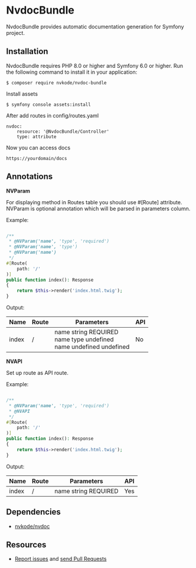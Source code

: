 NvdocBundle
==========

NvdocBundle provides automatic documentation generation for Symfony project.

Installation
---------

NvdocBundle requires PHP 8.0 or higher and Symfony 6.0 or higher.
Run the following command to install it in your application:

`$ composer require nvkode/nvdoc-bundle`

Install assets

`$ symfony console assets:install`

After add routes in config/routes.yaml

```
nvdoc:
    resource: '@NvdocBundle/Controller'
    type: attribute
```

Now you can access docs

`https://yourdomain/docs`

Annotations
---------

**NVParam**

For displaying method in Routes table you should use #[Route] attribute.
NVParam is optional annotation which will be parsed in parameters column.

Example:

```php

/**
 * @NVParam('name', 'type', 'required')
 * @NVParam('name', 'type')
 * @NVParam('name')
 */
#[Route(
    path: '/'
)]
public function index(): Response
{
    return $this->render('index.html.twig');
}
```

Output:

| Name  | Route | Parameters                                                                        | API |
|-------|-------|-----------------------------------------------------------------------------------|-----|
| index | /     | name string    REQUIRED<br/>name type      undefined<br/>name undefined undefined | No  |

**NVAPI**

Set up route as API route.

Example:

```php

/**
 * @NVParam('name', 'type', 'required')
 * @NVAPI
 */
#[Route(
    path: '/'
)]
public function index(): Response
{
    return $this->render('index.html.twig');
}
```

Output:

| Name  | Route | Parameters           | API |
|-------|-------|----------------------|-----|
| index | /     | name string REQUIRED | Yes |

Dependencies
---------

* [nvkode/nvdoc](https://github.com/nvkode/nvdoc)

Resources
---------

* [Report issues](https://github.com/nvkode/nvdoc-bundle/issues) and
  [send Pull Requests](https://github.com/nvkode/nvdoc-bundle/pulls)
